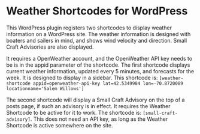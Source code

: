 # Weather Shortcodes for WordPress

This WordPress plugin registers two shortcodes to display weather information on a WordPress site. The weather information is designed with boaters and sailers in mind, and shows wind velocity and direction. Small Craft Advisories are also displayed.

It requires a OpenWeather account, and the OpenWeather API key needs to be is in the appid parameter of the shortcode. 
The first shortcode displays current weather information, updated every 5 minutes, and forecasts for the week. It is designed to display in a sidebar. This shortcode is: `[weather-shortcode appid=openweather-api-key lat=42.5349984 lon=-70.8720089 locationname='Salem Willows']`

The second shortcode will display a Small Craft Advisory on the top of a posts page, if such an advisory is in effect. It requires the Weather Shortcode to be active for it to work. The shortcode is: `[small-craft-advisory]`. This does not need an API key, as long as the Weather Shortcode is active somewhere on the site.
